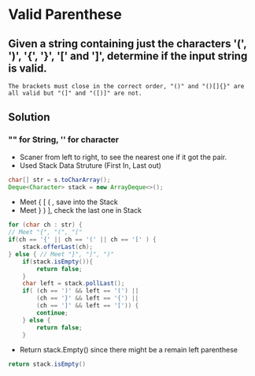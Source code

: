 # Valid Parenthese

## Given a string containing just the characters '(', ')', '{', '}', '[' and ']', determine if the input string is valid.

```
The brackets must close in the correct order, "()" and "()[]{}" are all valid but "(]" and "([)]" are not.
```

## Solution
###  "" for String, '' for character

- Scaner from left to right, to see the nearest one if it got the pair.
- Used Stack Data Struture (First In, Last out)
```java
char[] str = s.toCharArray();
Deque<Character> stack = new ArrayDeque<>();
```

- Meet { [ ( , save into the Stack
- Meet } ) ], check the last one in Stack
```java
for (char ch : str) {
// Meet "{", "(", "["
if(ch == '{' || ch == '(' || ch == '[' ) {
    stack.offerLast(ch);
} else { // Meet "}", "]", ")"
    if(stack.isEmpty()){
        return false;
    }
    char left = stack.pollLast();
    if( (ch == ')' && left == '(') ||
        (ch == '}' && left == '{') ||
        (ch == ']' && left == '[')) {
        continue;
    } else {
        return false;
    }
```

- Return stack.Empty() since there might be a remain left parenthese
```java
return stack.isEmpty()
```